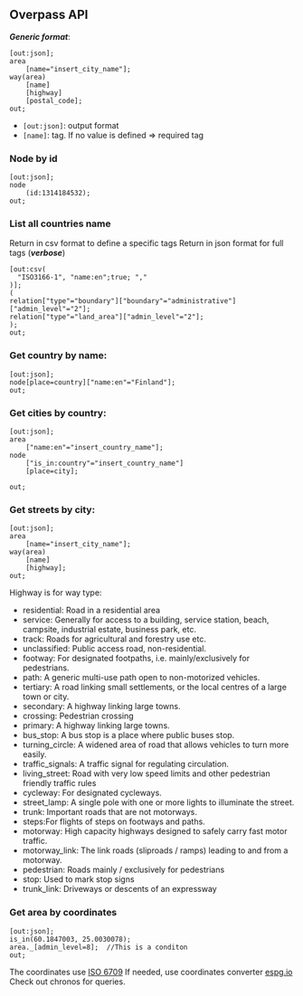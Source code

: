 ## Overpass API

***Generic format***:
```
[out:json];
area
    [name="insert_city_name"];
way(area)
    [name]
    [highway]
    [postal_code];
out;
```

* ```[out:json]```: output format
* ```[name]```: tag. If no value is defined => required tag




### Node by id

```
[out:json];
node
	(id:1314184532);
out;
```

### List all countries name

Return in csv format to define a specific tags
Return in json format for full tags (***verbose***)

```
[out:csv(
  "ISO3166-1", "name:en";true; ","
)];
(
relation["type"="boundary"]["boundary"="administrative"]["admin_level"="2"];
relation["type"="land_area"]["admin_level"="2"];
);
out;
```

### Get country by name:

```
[out:json];
node[place=country]["name:en"="Finland"];
out;
```

### Get cities by country:
```
[out:json];
area
	["name:en"="insert_country_name"];
node
    ["is_in:country"="insert_country_name"]
	[place=city];

out;
```

### Get streets by city:

```
[out:json];
area
    [name="insert_city_name"];
way(area)
    [name]
    [highway];
out;
```

Highway is for way type:
* residential: Road in a residential area
* service: Generally for access to a building, service station, beach, campsite, industrial estate, business park, etc.
* track:  Roads for agricultural and forestry use etc.
* unclassified: Public access road, non-residential.
* footway: For designated footpaths, i.e. mainly/exclusively for pedestrians.
* path: A generic multi-use path open to non-motorized vehicles.
* tertiary: A road linking small settlements, or the local centres of a large town or city.
* secondary: A highway linking large towns.
* crossing: Pedestrian crossing
* primary: A highway linking large towns.
* bus_stop: A bus stop is a place where public buses stop.
* turning_circle: A widened area of road that allows vehicles to turn more easily.
* traffic_signals: A traffic signal for regulating circulation.
* living_street: Road with very low speed limits and other pedestrian friendly traffic rules
* cycleway: For designated cycleways.
* street_lamp: A single pole with one or more lights to illuminate the street.
* trunk: Important roads that are not motorways.
* steps:For flights of steps on footways and paths.
* motorway: High capacity highways designed to safely carry fast motor traffic.
* motorway_link: The link roads (sliproads / ramps) leading to and from a motorway.
* pedestrian: Roads mainly / exclusively for pedestrians
* stop: Used to mark stop signs
* trunk_link: Driveways or descents of an expressway

### Get area by coordinates

```
[out:json];
is_in(60.1847003, 25.0030078);
area._[admin_level=8];  //This is a conditon
out;
```
The coordinates use [ISO 6709](https://en.wikipedia.org/wiki/ISO_6709)
If needed, use coordinates converter [espg.io](https://epsg.io/)
Check out chronos for queries.
